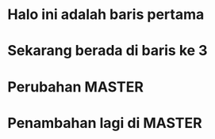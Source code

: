 # Halo ini adalah baris pertama

# Sekarang berada di baris ke 3

# Perubahan MASTER

# Penambahan lagi di MASTER